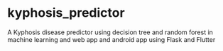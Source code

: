 # kyphosis_predictor
 A Kyphosis disease predictor using decision tree and random forest in machine learning and web app and android app using Flask and Flutter
